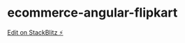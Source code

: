 # ecommerce-angular-flipkart

[Edit on StackBlitz ⚡️](https://stackblitz.com/edit/ecommerce-angular-flipkart)